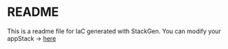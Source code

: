 # README
This is a readme file for IaC generated with StackGen.
You can modify your appStack -> [here](http://main.dev.stackgen.com/appstacks/0e11d0bf-e6dd-433c-bd6a-e9e4cbc22925)
